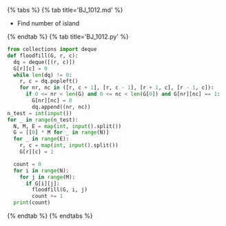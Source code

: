 {% tabs %}
{% tab title='BJ_1012.md' %}

* Find number of island

{% endtab %}
{% tab title='BJ_1012.py' %}

```py
from collections import deque
def floodfill(G, r, c):
  dq = deque([(r, c)])
  G[r][c] = 0
  while len(dq) != 0:
    r, c = dq.popleft()
    for nr, nc in ([r, c + 1], [r, c - 1], [r + 1, c], [r - 1, c]):
      if 0 <= nr < len(G) and 0 <= nc < len(G[0]) and G[nr][nc] == 1:
        G[nr][nc] = 0
        dq.append((nr, nc))
n_test = int(input())
for _ in range(n_test):
  N, M, E = map(int, input().split())
  G = [[0] * M for _ in range(N)]
  for _ in range(E):
    r, c = map(int, input().split())
    G[r][c] = 1

  count = 0
  for i in range(N):
    for j in range(M):
      if G[i][j]:
        floodfill(G, i, j)
        count += 1
  print(count)
```

{% endtab %}
{% endtabs %}
